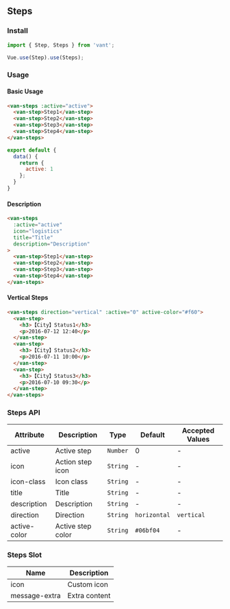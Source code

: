 ## Steps

### Install
``` javascript
import { Step, Steps } from 'vant';

Vue.use(Step).use(Steps);
```

### Usage

#### Basic Usage

```html
<van-steps :active="active">
  <van-step>Step1</van-step>
  <van-step>Step2</van-step>
  <van-step>Step3</van-step>
  <van-step>Step4</van-step>
</van-steps>
```

```javascript
export default {
  data() {
    return {
      active: 1
    };
  }
}
```

#### Description

```html
<van-steps
  :active="active"
  icon="logistics"
  title="Title"
  description="Description"
>
  <van-step>Step1</van-step>
  <van-step>Step2</van-step>
  <van-step>Step3</van-step>
  <van-step>Step4</van-step>
</van-steps>
```

#### Vertical Steps

```html
<van-steps direction="vertical" :active="0" active-color="#f60">
  <van-step>
    <h3>【City】Status1</h3>
    <p>2016-07-12 12:40</p>
  </van-step>
  <van-step>
    <h3>【City】Status2</h3>
    <p>2016-07-11 10:00</p>
  </van-step>
  <van-step>
    <h3>【City】Status3</h3>
    <p>2016-07-10 09:30</p>
  </van-step>
</van-steps>
```

### Steps API

| Attribute | Description | Type | Default | Accepted Values |
|-----------|-----------|-----------|-------------|-------------|
| active | Active step | `Number` | 0 | - |
| icon | Action step icon | `String` | - | - |
| icon-class | Icon class | `String` | - | - |
| title | Title | `String` | - | - |
| description | Description | `String` | - | - |
| direction | Direction | `String` | `horizontal` | `vertical` |
| active-color | Active step color | `String` | `#06bf04` | - |

### Steps Slot

| Name | Description |
|-----------|-----------|
| icon | Custom icon |
| message-extra | Extra content |
